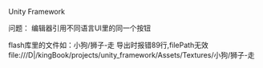 Unity Framework

问题：
编辑器引用不同语言UI里的同一个按钮

flash库里的文件如：小狗/狮子-走
导出时报错89行,filePath无效
file:///D|/kingBook/projects/unity_framework/Assets/Textures/小狗/狮子-走